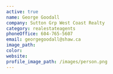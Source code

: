 ```yaml
---
active: true
name: George Goodall
company: Sutton Grp West Coast Realty
category: realestateagents
phoneOffice: 604-765-5607
email: georgegoodall@shaw.ca
image_path:
color:
website:
profile_image_path: /images/person.png
---
```



